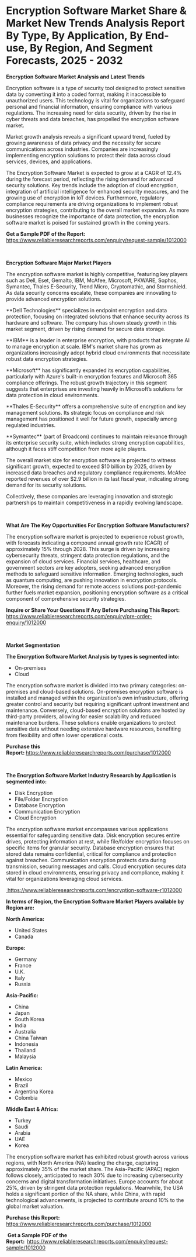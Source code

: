 <p><h1>Encryption Software Market Share & Market New Trends Analysis Report By Type, By Application, By End-use, By Region, And Segment Forecasts, 2025 - 2032</h1></p><p><strong>Encryption Software Market Analysis and Latest Trends</strong></p>
<p><p>Encryption software is a type of security tool designed to protect sensitive data by converting it into a coded format, making it inaccessible to unauthorized users. This technology is vital for organizations to safeguard personal and financial information, ensuring compliance with various regulations. The increasing need for data security, driven by the rise in cyber threats and data breaches, has propelled the encryption software market. </p><p>Market growth analysis reveals a significant upward trend, fueled by growing awareness of data privacy and the necessity for secure communications across industries. Companies are increasingly implementing encryption solutions to protect their data across cloud services, devices, and applications. </p><p>The Encryption Software Market is expected to grow at a CAGR of 12.4% during the forecast period, reflecting the rising demand for advanced security solutions. Key trends include the adoption of cloud encryption, integration of artificial intelligence for enhanced security measures, and the growing use of encryption in IoT devices. Furthermore, regulatory compliance requirements are driving organizations to implement robust encryption strategies, contributing to the overall market expansion. As more businesses recognize the importance of data protection, the encryption software market is poised for sustained growth in the coming years.</p></p>
<p><strong>Get a Sample PDF of the Report:&nbsp;</strong> <a href="https://www.reliableresearchreports.com/enquiry/request-sample/1012000?utm_campaign=2724&utm_medium=2&utm_source=Github&utm_content=ia&utm_term=18042025&utm_id=encryption-software">https://www.reliableresearchreports.com/enquiry/request-sample/1012000</a></p>
<p>&nbsp;</p>
<p><strong>Encryption Software Major Market Players</strong></p>
<p><p>The encryption software market is highly competitive, featuring key players such as Dell, Eset, Gemalto, IBM, McAfee, Microsoft, PKWARE, Sophos, Symantec, Thales E-Security, Trend Micro, Cryptomathic, and Stormshield. As data security concerns escalate, these companies are innovating to provide advanced encryption solutions.</p><p>**Dell Technologies** specializes in endpoint encryption and data protection, focusing on integrated solutions that enhance security across its hardware and software. The company has shown steady growth in this market segment, driven by rising demand for secure data storage.</p><p>**IBM** is a leader in enterprise encryption, with products that integrate AI to manage encryption at scale. IBM's market share has grown as organizations increasingly adopt hybrid cloud environments that necessitate robust data encryption strategies.</p><p>**Microsoft** has significantly expanded its encryption capabilities, particularly with Azure's built-in encryption features and Microsoft 365 compliance offerings. The robust growth trajectory in this segment suggests that enterprises are investing heavily in Microsoft’s solutions for data protection in cloud environments.</p><p>**Thales E-Security** offers a comprehensive suite of encryption and key management solutions. Its strategic focus on compliance and risk management has positioned it well for future growth, especially among regulated industries.</p><p>**Symantec** (part of Broadcom) continues to maintain relevance through its enterprise security suite, which includes strong encryption capabilities, although it faces stiff competition from more agile players.</p><p>The overall market size for encryption software is projected to witness significant growth, expected to exceed $10 billion by 2025, driven by increased data breaches and regulatory compliance requirements. McAfee reported revenues of over $2.9 billion in its last fiscal year, indicating strong demand for its security solutions.</p><p>Collectively, these companies are leveraging innovation and strategic partnerships to maintain competitiveness in a rapidly evolving landscape.</p></p>
<p>&nbsp;</p>
<p><strong>What Are The Key Opportunities For Encryption Software Manufacturers?</strong></p>
<p><p>The encryption software market is projected to experience robust growth, with forecasts indicating a compound annual growth rate (CAGR) of approximately 15% through 2028. This surge is driven by increasing cybersecurity threats, stringent data protection regulations, and the expansion of cloud services. Financial services, healthcare, and government sectors are key adopters, seeking advanced encryption methods to safeguard sensitive information. Emerging technologies, such as quantum computing, are pushing innovation in encryption protocols. Moreover, the rising demand for remote access solutions post-pandemic further fuels market expansion, positioning encryption software as a critical component of comprehensive security strategies.</p></p>
<p><strong>Inquire or Share Your Questions If Any Before Purchasing This Report:</strong> <a href="https://www.reliableresearchreports.com/enquiry/pre-order-enquiry/1012000?utm_campaign=2724&utm_medium=2&utm_source=Github&utm_content=ia&utm_term=18042025&utm_id=encryption-software">https://www.reliableresearchreports.com/enquiry/pre-order-enquiry/1012000</a></p>
<p>&nbsp;</p>
<p><strong>Market Segmentation</strong></p>
<p><strong>The Encryption Software Market Analysis by types is segmented into:</strong></p>
<p><ul><li>On-premises</li><li>Cloud</li></ul></p>
<p><p>The encryption software market is divided into two primary categories: on-premises and cloud-based solutions. On-premises encryption software is installed and managed within the organization's own infrastructure, offering greater control and security but requiring significant upfront investment and maintenance. Conversely, cloud-based encryption solutions are hosted by third-party providers, allowing for easier scalability and reduced maintenance burdens. These solutions enable organizations to protect sensitive data without needing extensive hardware resources, benefiting from flexibility and often lower operational costs.</p></p>
<p><strong>Purchase this Report:&nbsp;</strong><a href="https://www.reliableresearchreports.com/purchase/1012000?utm_campaign=2724&utm_medium=2&utm_source=Github&utm_content=ia&utm_term=18042025&utm_id=encryption-software">https://www.reliableresearchreports.com/purchase/1012000</a></p>
<p>&nbsp;</p>
<p><strong>The Encryption Software Market Industry Research by Application is segmented into:</strong></p>
<p><ul><li>Disk Encryption</li><li>File/Folder Encryption</li><li>Database Encryption</li><li>Communication Encryption</li><li>Cloud Encryption</li></ul></p>
<p><p>The encryption software market encompasses various applications essential for safeguarding sensitive data. Disk encryption secures entire drives, protecting information at rest, while file/folder encryption focuses on specific items for granular security. Database encryption ensures that stored data remains confidential, critical for compliance and protection against breaches. Communication encryption protects data during transmission, securing messages and calls. Cloud encryption secures data stored in cloud environments, ensuring privacy and compliance, making it vital for organizations leveraging cloud services.</p></p>
<p><a href="https://www.reliableresearchreports.com/encryption-software-r1012000?utm_campaign=2724&utm_medium=2&utm_source=Github&utm_content=ia&utm_term=18042025&utm_id=encryption-software">&nbsp;https://www.reliableresearchreports.com/encryption-software-r1012000</a></p>
<p><strong>In terms of Region, the Encryption Software Market Players available by Region are:</strong></p>
<p>
    <p> <strong> North America: </strong>
        <ul>
            <li>United States</li>
            <li>Canada</li>
        </ul>
        </p> 
    <p> <strong> Europe: </strong>
        <ul>
            <li>Germany</li>
            <li>France</li>
            <li>U.K.</li>
            <li>Italy</li>
            <li>Russia</li>
        </ul>
        </p> 
    <p> <strong> Asia-Pacific: </strong>
        <ul>
            <li>China</li>
            <li>Japan</li>
            <li>South Korea</li>
            <li>India</li>
            <li>Australia</li>
            <li>China Taiwan</li>
            <li>Indonesia</li>
            <li>Thailand</li>
            <li>Malaysia</li>
        </ul>
        </p> 
    <p> <strong> Latin America: </strong>
        <ul>
            <li>Mexico</li>
            <li>Brazil</li>
            <li>Argentina Korea</li>
            <li>Colombia</li>
        </ul>
        </p> 
    <p> <strong> Middle East & Africa: </strong>
        <ul>
            <li>Turkey</li>
            <li>Saudi</li>
            <li>Arabia</li>
            <li>UAE</li>
            <li>Korea</li>
        </ul>
    </p>
    </p>
<p><p>The encryption software market has exhibited robust growth across various regions, with North America (NA) leading the charge, capturing approximately 35% of the market share. The Asia-Pacific (APAC) region follows closely, anticipated to reach 30% due to increasing cybersecurity concerns and digital transformation initiatives. Europe accounts for about 25%, driven by stringent data protection regulations. Meanwhile, the USA holds a significant portion of the NA share, while China, with rapid technological advancements, is projected to contribute around 10% to the global market valuation.</p></p>
<p><strong>Purchase this Report: </strong><a href="https://www.reliableresearchreports.com/purchase/1012000?utm_campaign=2724&utm_medium=2&utm_source=Github&utm_content=ia&utm_term=18042025&utm_id=encryption-software">https://www.reliableresearchreports.com/purchase/1012000</a></p>
<p>&nbsp;<strong>Get a Sample PDF of the Report:&nbsp;&nbsp;</strong><a href="https://www.reliableresearchreports.com/enquiry/request-sample/1012000?utm_campaign=2724&utm_medium=2&utm_source=Github&utm_content=ia&utm_term=18042025&utm_id=encryption-software">https://www.reliableresearchreports.com/enquiry/request-sample/1012000</a></p>
<p><strong></strong></p>
<p><p></p><p></p><p></p></p>